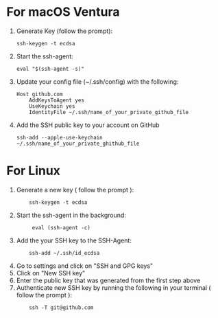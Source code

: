 # For macOS Ventura

1. Generate Key (follow the prompt):
   ```
   ssh-keygen -t ecdsa
   ```
2. Start the ssh-agent:
   ```
   eval "$(ssh-agent -s)"
   ```
3. Update your config file (~/.ssh/config) with the following:
    ```
    Host github.com
        AddKeysToAgent yes
        UseKeychain yes
        IdentityFile ~/.ssh/name_of_your_private_github_file
    ```
4. Add the SSH public key to your account on GitHub
   ```
   ssh-add --apple-use-keychain ~/.ssh/name_of_your_private_ghithub_file
   ```





# For Linux

1. Generate a new key ( follow the prompt ): 
    ```
        ssh-keygen -t ecdsa
    ```
2. Start the ssh-agent in the background:
   ```
        eval (ssh-agent -c)
   ```
3. Add the your SSH key to the SSH-Agent:
    ```
        ssh-add ~/.ssh/id_ecdsa
   ```    
4. Go to settings and click on "SSH and GPG keys"
5. Click on "New SSH key"
6. Enter the public key that was generated from the first step above
7. Authenticate new SSH key by running the following in your terminal ( follow the prompt ):
    ```
        ssh -T git@github.com
    ```
